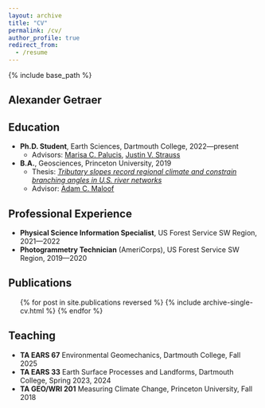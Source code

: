 ```yaml
---
layout: archive
title: "CV"
permalink: /cv/
author_profile: true
redirect_from:
  - /resume
---
```


{% include base_path %}

Alexander Getraer
------

Education 
------
* <b>Ph.D. Student</b>, Earth Sciences, Dartmouth College, 2022—present
  * Advisors: [Marisa C. Palucis](https://www.marisapalucis.com/), [Justin V. Strauss](https://sites.dartmouth.edu/strausslab/)
* <b>B.A.</b>, Geosciences, Princeton University, 2019
  * Thesis: [<i>Tributary slopes record regional climate and constrain branching angles in U.S. river networks</i>](http://arks.princeton.edu/ark:/88435/dsp01m900nx25n)
  * Advisor: [Adam C. Maloof](https://maloof.princeton.edu/)

Professional Experience
------
* <b>Physical Science Information Specialist</b>, US Forest Service SW Region, 2021—2022
* <b>Photogrammetry Technician</b> (AmeriCorps), US Forest Service SW Region, 2019—2020

Publications
------
  <ol reversed>
  {% for post in site.publications reversed %}
    {% include archive-single-cv.html %}
  {% endfor %}
  </ol>
  
Teaching
------
* <b>TA EARS 67</b> Environmental Geomechanics, Dartmouth College, Fall 2025
* <b>TA EARS 33</b> Earth Surface Processes and Landforms, Dartmouth College, Spring 2023, 2024
* <b>TA GEO/WRI 201</b> Measuring Climate Change, Princeton University, Fall 2018

<!-- Talks
------
  <ul>{% for post in site.talks reversed %}
    {% include archive-single-talk-cv.html  %}
  {% endfor %}</ul>
  
Teaching
------
  <ul>{% for post in site.teaching reversed %}
    {% include archive-single-cv.html %}
  {% endfor %}</ul> -->
